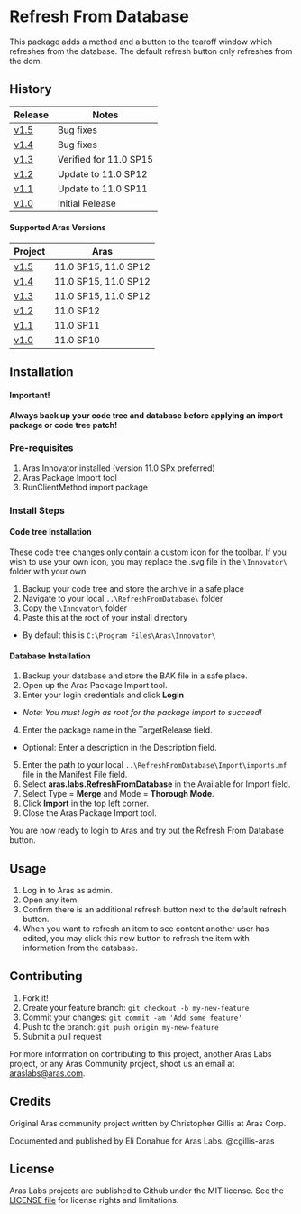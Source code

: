 # Refresh From Database

This package adds a method and a button to the tearoff window which refreshes from the database. The default refresh button only refreshes from the dom.

## History

Release | Notes
--------|--------
[v1.5](https://github.com/ArasLabs/refresh-from-database/releases/tag/v1.5) | Bug fixes
[v1.4](https://github.com/ArasLabs/refresh-from-database/releases/tag/v1.4) | Bug fixes
[v1.3](https://github.com/ArasLabs/refresh-from-database/releases/tag/v1.3) | Verified for 11.0 SP15
[v1.2](https://github.com/ArasLabs/refresh-from-database/releases/tag/v1.2) | Update to 11.0 SP12
[v1.1](https://github.com/ArasLabs/refresh-from-database/releases/tag/v1.1) | Update to 11.0 SP11
[v1.0](https://github.com/ArasLabs/refresh-from-database/releases/tag/v1.0) | Initial Release

#### Supported Aras Versions
Project | Aras
--------|--------
[v1.5](https://github.com/ArasLabs/refresh-from-database/releases/tag/v1.5) | 11.0 SP15, 11.0 SP12
[v1.4](https://github.com/ArasLabs/refresh-from-database/releases/tag/v1.4) | 11.0 SP15, 11.0 SP12
[v1.3](https://github.com/ArasLabs/refresh-from-database/releases/tag/v1.3) | 11.0 SP15, 11.0 SP12
[v1.2](https://github.com/ArasLabs/refresh-from-database/releases/tag/v1.2) | 11.0 SP12
[v1.1](https://github.com/ArasLabs/refresh-from-database/releases/tag/v1.1) | 11.0 SP11
[v1.0](https://github.com/ArasLabs/refresh-from-database/releases/tag/v1.0) | 11.0 SP10

## Installation

#### Important!
**Always back up your code tree and database before applying an import package or code tree patch!**

### Pre-requisites

1. Aras Innovator installed (version 11.0 SPx preferred)
2. Aras Package Import tool
3. RunClientMethod import package

### Install Steps

#### Code tree Installation
These code tree changes only contain a custom icon for the toolbar. If you wish to use your own icon, you may replace the .svg file in the `\Innovator\` folder with your own.

1. Backup your code tree and store the archive in a safe place
2. Navigate to your local `..\RefreshFromDatabase\` folder
3. Copy the `\Innovator\` folder 
4. Paste this at the root of your install directory
+ By default this is `C:\Program Files\Aras\Innovator\`

#### Database Installation
1. Backup your database and store the BAK file in a safe place.
2. Open up the Aras Package Import tool.
3. Enter your login credentials and click **Login**
  * _Note: You must login as root for the package import to succeed!_
4. Enter the package name in the TargetRelease field.
  * Optional: Enter a description in the Description field.
5. Enter the path to your local `..\RefreshFromDatabase\Import\imports.mf` file in the Manifest File field.
6. Select **aras.labs.RefreshFromDatabase** in the Available for Import field.
7. Select Type = **Merge** and Mode = **Thorough Mode**.
8. Click **Import** in the top left corner.
9. Close the Aras Package Import tool.

You are now ready to login to Aras and try out the Refresh From Database button.

## Usage

1. Log in to Aras as admin.
2. Open any item.
3. Confirm there is an additional refresh button next to the default refresh button.
4. When you want to refresh an item to see content another user has edited, you may click this new button to refresh the item with information from the database.


## Contributing

1. Fork it!
2. Create your feature branch: `git checkout -b my-new-feature`
3. Commit your changes: `git commit -am 'Add some feature'`
4. Push to the branch: `git push origin my-new-feature`
5. Submit a pull request

For more information on contributing to this project, another Aras Labs project, or any Aras Community project, shoot us an email at araslabs@aras.com.

## Credits

Original Aras community project written by Christopher Gillis at Aras Corp.

Documented and published by Eli Donahue for Aras Labs. @cgillis-aras

## License

Aras Labs projects are published to Github under the MIT license. See the [LICENSE file](./LICENSE.md) for license rights and limitations.